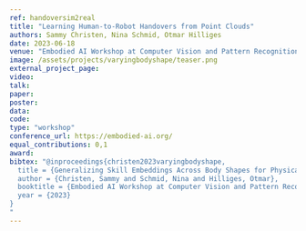 ```yaml
---
ref: handoversim2real
title: "Learning Human-to-Robot Handovers from Point Clouds"
authors: Sammy Christen, Nina Schmid, Otmar Hilliges
date: 2023-06-18
venue: "Embodied AI Workshop at Computer Vision and Pattern Recognition (EAI)"
image: /assets/projects/varyingbodyshape/teaser.png
external_project_page: 
video: 
talk: 
paper: 
poster: 
data: 
code: 
type: "workshop"
conference_url: https://embodied-ai.org/
equal_contributions: 0,1 
award: 
bibtex: "@inproceedings{christen2023varyingbodyshape,
  title = {Generalizing Skill Embeddings Across Body Shapes for Physically Simulated Characters},
  author = {Christen, Sammy and Schmid, Nina and Hilliges, Otmar},
  booktitle = {Embodied AI Workshop at Computer Vision and Pattern Recognition},
  year = {2023}
}
"
---
```

